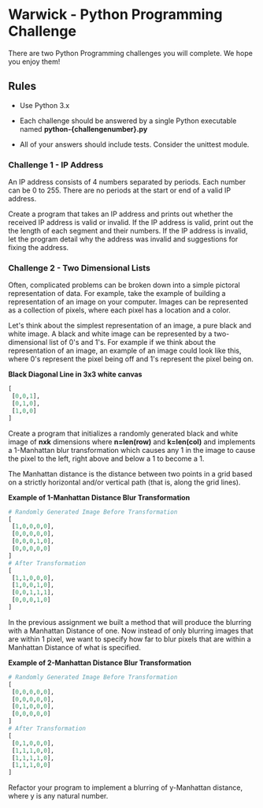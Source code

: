 # Warwick - Python Programming Challenge

There are two Python Programming challenges you will complete. We hope you enjoy them!

## Rules

- Use Python 3.x

- Each challenge should be answered by a single Python executable named **python-{challengenumber}.py**

- All of your answers should include tests. Consider the unittest module.

### Challenge 1 - IP Address

An IP address consists of 4 numbers separated by periods. Each number can be 0 to 255. There are no periods at the start or end of a valid IP address.

Create a program that takes an IP address and prints out whether the received IP address is valid or invalid. If the IP address is valid, print out the the length of each segment and their numbers. If the IP address is invalid, let the program detail why the address was invalid and suggestions for fixing the address. 

### Challenge 2 - Two Dimensional Lists

Often, complicated problems can be broken down into a simple pictoral representation of data. For example, take the example of building a representation of an image on your computer. Images can be represented as a collection of pixels, where each pixel has a location and a color.

Let's think about the simplest representation of an image, a pure black and white image. A black and white image can be represented by a two-dimensional list of 0's and 1's. For example if we think about the representation of an image, an example of an image could look like this, where 0's represent the pixel being off and 1's represent the pixel being on. 

**Black Diagonal Line in 3x3 white canvas**
```python
[
 [0,0,1],
 [0,1,0],
 [1,0,0]
]
```

Create a program that initializes a randomly generated black and white image of **nxk** dimensions where **n=len(row)** and **k=len(col)** and implements a 1-Manhattan blur transformation which causes any 1 in the image to cause the pixel to the left, right above and below a 1 to become a 1. 

The Manhattan distance is the distance between two points in a grid based on a strictly horizontal and/or vertical path (that is, along the grid lines). 

**Example of 1-Manhattan Distance Blur Transformation**
```python
# Randomly Generated Image Before Transformation
[                             
 [1,0,0,0,0],
 [0,0,0,0,0],   
 [0,0,0,1,0],
 [0,0,0,0,0]
]
# After Transformation
[                             
 [1,1,0,0,0],
 [1,0,0,1,0],   
 [0,0,1,1,1],
 [0,0,0,1,0]
]
```

In the previous assignment we built a method that will produce the blurring with a Manhattan Distance of one.
Now instead of only blurring images that are within 1 pixel, we want to specify how far to blur pixels that are within a Manhattan Distance of what is specified. 

**Example of 2-Manhattan Distance Blur Transformation**
```python
# Randomly Generated Image Before Transformation
[                             
 [0,0,0,0,0],
 [0,0,0,0,0],   
 [0,1,0,0,0],
 [0,0,0,0,0]
]
# After Transformation
[                             
 [0,1,0,0,0],
 [1,1,1,0,0],   
 [1,1,1,1,0],
 [1,1,1,0,0]
]
```

Refactor your program to implement a blurring of y-Manhattan distance, where y is any natural number. 

